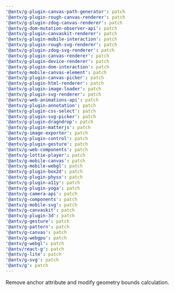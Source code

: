 ```yaml
---
'@antv/g-plugin-canvas-path-generator': patch
'@antv/g-plugin-rough-canvas-renderer': patch
'@antv/g-plugin-zdog-canvas-renderer': patch
'@antv/g-dom-mutation-observer-api': patch
'@antv/g-plugin-canvaskit-renderer': patch
'@antv/g-plugin-mobile-interaction': patch
'@antv/g-plugin-rough-svg-renderer': patch
'@antv/g-plugin-zdog-svg-renderer': patch
'@antv/g-plugin-canvas-renderer': patch
'@antv/g-plugin-device-renderer': patch
'@antv/g-plugin-dom-interaction': patch
'@antv/g-mobile-canvas-element': patch
'@antv/g-plugin-canvas-picker': patch
'@antv/g-plugin-html-renderer': patch
'@antv/g-plugin-image-loader': patch
'@antv/g-plugin-svg-renderer': patch
'@antv/g-web-animations-api': patch
'@antv/g-plugin-annotation': patch
'@antv/g-plugin-css-select': patch
'@antv/g-plugin-svg-picker': patch
'@antv/g-plugin-dragndrop': patch
'@antv/g-plugin-matterjs': patch
'@antv/g-image-exporter': patch
'@antv/g-plugin-control': patch
'@antv/g-plugin-gesture': patch
'@antv/g-web-components': patch
'@antv/g-lottie-player': patch
'@antv/g-mobile-canvas': patch
'@antv/g-mobile-webgl': patch
'@antv/g-plugin-box2d': patch
'@antv/g-plugin-physx': patch
'@antv/g-plugin-a11y': patch
'@antv/g-plugin-yoga': patch
'@antv/g-camera-api': patch
'@antv/g-components': patch
'@antv/g-mobile-svg': patch
'@antv/g-canvaskit': patch
'@antv/g-plugin-3d': patch
'@antv/g-gesture': patch
'@antv/g-pattern': patch
'@antv/g-canvas': patch
'@antv/g-webgpu': patch
'@antv/g-webgl': patch
'@antv/react-g': patch
'@antv/g-lite': patch
'@antv/g-svg': patch
'@antv/g': patch
---
```


Remove anchor attribute and modify geometry bounds calculation.
